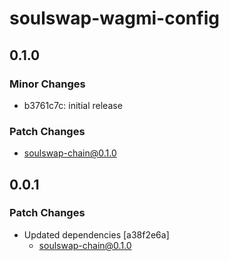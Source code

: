 # soulswap-wagmi-config

## 0.1.0

### Minor Changes

- b3761c7c: initial release

### Patch Changes

- soulswap-chain@0.1.0

## 0.0.1

### Patch Changes

- Updated dependencies [a38f2e6a]
  - soulswap-chain@0.1.0
